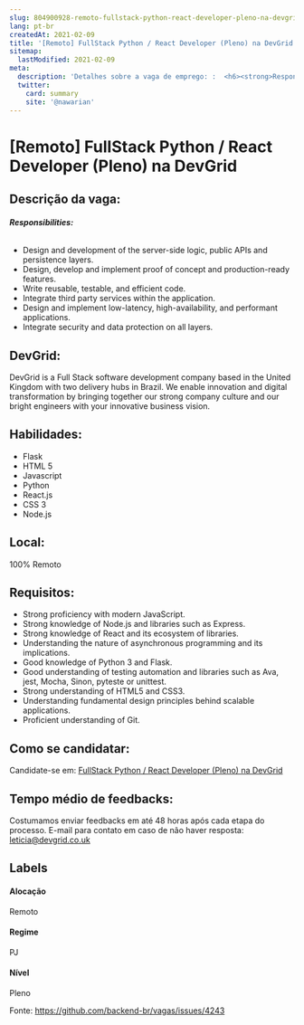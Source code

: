 ```yaml
---
slug: 804900928-remoto-fullstack-python-react-developer-pleno-na-devgrid
lang: pt-br
createdAt: 2021-02-09
title: '[Remoto] FullStack Python / React Developer (Pleno) na DevGrid - Vaga de Emprego'
sitemap:
  lastModified: 2021-02-09
meta:
  description: 'Detalhes sobre a vaga de emprego: :  <h6><strong>Responsibilities:</strong></h6> <ul> <li>Design and development of the server-side logic, public APIs and persistence layers.</li> <li>Design, develop and implement proof of concept and production-ready features.</li> <li>Write reusable, testable, and efficient code.</li> <li>Integrate third party services within the application.</li> <li>Design and implement low-latency, high-availability, and performant applications.</li> <li>Integrate security and data protection on all layers.</li> </ul>'
  twitter:
    card: summary
    site: '@nawarian'
---
```


# [Remoto] FullStack Python / React Developer (Pleno) na DevGrid

## Descrição da vaga: 
 <h6><strong>Responsibilities:</strong></h6>
<ul>
<li>Design and development of the server-side logic, public APIs and persistence layers.</li>
<li>Design, develop and implement proof of concept and production-ready features.</li>
<li>Write reusable, testable, and efficient code.</li>
<li>Integrate third party services within the application.</li>
<li>Design and implement low-latency, high-availability, and performant applications.</li>
<li>Integrate security and data protection on all layers.</li>
</ul>

## DevGrid: 
 <p>DevGrid is a Full Stack software development company based in the United Kingdom with two delivery hubs in Brazil. We enable innovation and digital transformation by bringing together our strong company culture and our bright engineers with your innovative business vision.</p>
</p>

 ## Habilidades: 
 - Flask 
- HTML 5 
- Javascript 
- Python 
- React.js 
- CSS 3 
- Node.js

## Local: 
 100% Remoto

## Requisitos: 
 - Strong proficiency with modern JavaScript. 
- Strong knowledge of Node.js and libraries such as Express. 
- Strong knowledge of React and its ecosystem of libraries. 
- Understanding the nature of asynchronous programming and its implications. 
- Good knowledge of Python 3 and Flask. 
- Good understanding of testing automation and libraries such as Ava, jest, Mocha, Sinon, pyteste or unittest. 
- Strong understanding of  HTML5 and CSS3. 
- Understanding fundamental design principles behind scalable applications. 
- Proficient understanding of Git.


## Como se candidatar:
Candidate-se em: [FullStack Python / React Developer (Pleno) na DevGrid](https://coodesh.com/vagas/react-python-full-stack-developer-131940?origin=github&modal=open)

## Tempo médio de feedbacks:
 Costumamos enviar feedbacks em até 48 horas após cada etapa do processo. E-mail para contato em caso de não haver resposta: [leticia@devgrid.co.uk](mailto:leticia@devgrid.co.uk)

## Labels

#### Alocação
Remoto

#### Regime
PJ

#### Nível
Pleno

Fonte: https://github.com/backend-br/vagas/issues/4243